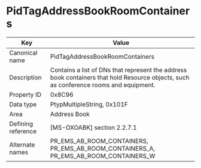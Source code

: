 # PidTagAddressBookRoomContainers

| Key | Value |
|---|---|
| Canonical name | PidTagAddressBookRoomContainers |
| Description | Contains a list of DNs that represent the address book containers that hold Resource objects, such as conference rooms and equipment. |
| Property ID | 0x8C96 |
| Data type | PtypMultipleString, 0x101F |
| Area | Address Book |
| Defining reference | [MS-OXOABK] section 2.2.7.1 |
| Alternate names | PR_EMS_AB_ROOM_CONTAINERS, PR_EMS_AB_ROOM_CONTAINERS_A, PR_EMS_AB_ROOM_CONTAINERS_W |

